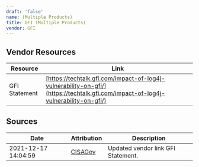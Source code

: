 ```yaml
---
draft: 'false'
name: (Multiple Products)
title: GFI (Multiple Products)
vendor: GFI
---
```


## Vendor Resources
| Resource | Link |
| --- | --- |
| GFI Statement | [https://techtalk.gfi.com/impact-of-log4j-vulnerability-on-gfi/](https://techtalk.gfi.com/impact-of-log4j-vulnerability-on-gfi/) |



## Sources
| Date | Attribution | Description |
| --- | --- | --- |
| 2021-12-17 14:04:59 | [CISAGov](https://raw.githubusercontent.com/cisagov/log4j-affected-db/develop/README.md) | Updated vendor link GFI Statement.  |
